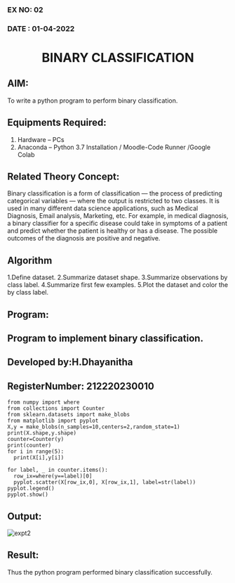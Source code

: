 ### EX NO: 02
### DATE : 01-04-2022
# <P align="center"> BINARY CLASSIFICATION</p>
## AIM:
To write a python program to perform binary classification.

## Equipments Required:
1. Hardware – PCs
2. Anaconda – Python 3.7 Installation / Moodle-Code Runner /Google Colab

## Related Theory Concept:

Binary classification is a form of classification — the process of predicting categorical variables —
where the output is restricted to two classes. It is used in many different data science applications,
such as Medical Diagnosis, Email analysis, Marketing, etc. For example, in medical diagnosis, a binary
classifier for a specific disease could take in symptoms of a patient and predict whether the patient is
healthy or has a disease. The possible outcomes of the diagnosis are positive and negative.

## Algorithm

1.Define dataset.
2.Summarize dataset shape.
3.Summarize observations by class label.
4.Summarize first few examples.
5.Plot the dataset and color the by class label.

## Program:
## Program to implement binary classification.
## Developed by:H.Dhayanitha
## RegisterNumber: 212220230010

```
from numpy import where
from collections import Counter
from sklearn.datasets import make_blobs
from matplotlib import pyplot
X,y = make_blobs(n_samples=10,centers=2,random_state=1)
print(X.shape,y.shape)
counter=Counter(y)
print(counter)
for i in range(5):
  print(X[i],y[i])

for label, _ in counter.items():
  row_ix=where(y==label)[0]
  pyplot.scatter(X[row_ix,0], X[row_ix,1], label=str(label))
pyplot.legend()
pyplot.show()
```

## Output:

![expt2](https://user-images.githubusercontent.com/75235032/164045073-7d0afbfe-6527-415c-beb6-536669783656.png)

## Result:
Thus the python program performed binary classification successfully.
